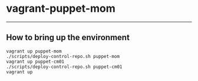 # vagrant-puppet-mom
---

## How to bring up the environment
```
vagrant up puppet-mom
./scripts/deploy-control-repo.sh puppet-mom
vagrant up puppet-cm01
./scripts/deploy-control-repo.sh puppet-cm01
vagrant up
```
